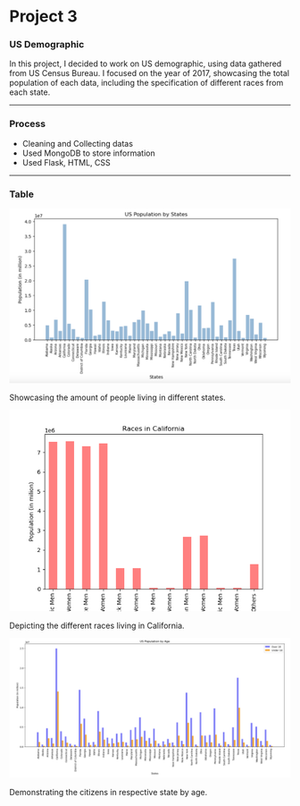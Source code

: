 # Project 3

### US Demographic

  In this project, I decided to work on US demographic, using data gathered from US Census Bureau. I focused on the year of 2017, showcasing the total population of each data, including the specification of different races from each state. 

  
----

### Process
- Cleaning and Collecting datas
- Used MongoDB to store information
- Used Flask, HTML, CSS

----
### Table
![](https://github.com/tramh725/project-3/blob/main/Images/US%20Population%20by%20States.png)

Showcasing the amount of people living in different states. 

![](https://github.com/tramh725/project-3/blob/main/Images/California_pop.png)

Depicting the different races living in California.

![](https://github.com/tramh725/project-3/blob/main/Images/US%20Population%20by%20Age.png)

Demonstrating the citizens in respective state by age. 
